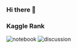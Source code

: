### Hi there 👋

<!--
**lordoz234/lordoz234** is a ✨ _special_ ✨ repository because its `README.md` (this file) appears on your GitHub profile.

Here are some ideas to get you started:

- 🔭 I’m currently working on ...
- 🌱 I’m currently learning ...
- 👯 I’m looking to collaborate on ...
- 🤔 I’m looking for help with ...
- 💬 Ask me about ...
- 📫 How to reach me: ...
- 😄 Pronouns: ...
- ⚡ Fun fact: ...
-->

### Kaggle Rank

![notebook](https://road-to-kaggle-grandmaster.vercel.app/api/badges/lordozvlad/notebook/light)
![discussion](https://road-to-kaggle-grandmaster.vercel.app/api/badges/lordozvlad/discussion/light)
